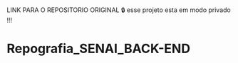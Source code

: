 LINK PARA O REPOSITORIO ORIGINAL 🔒 esse projeto esta em modo privado !!!

# Repografia_SENAI_BACK-END
